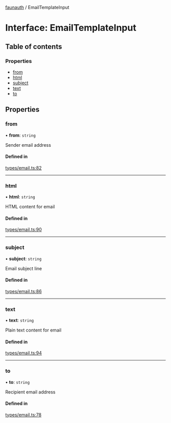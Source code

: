 [faunauth](../index.md) / EmailTemplateInput

# Interface: EmailTemplateInput

## Table of contents

### Properties

- [from](EmailTemplateInput.md#from)
- [html](EmailTemplateInput.md#html)
- [subject](EmailTemplateInput.md#subject)
- [text](EmailTemplateInput.md#text)
- [to](EmailTemplateInput.md#to)

## Properties

### from

• **from**: `string`

Sender email address

#### Defined in

[types/email.ts:82](https://github.com/alexnitta/faunauth/blob/b462f3a/src/types/email.ts#L82)

___

### html

• **html**: `string`

HTML content for email

#### Defined in

[types/email.ts:90](https://github.com/alexnitta/faunauth/blob/b462f3a/src/types/email.ts#L90)

___

### subject

• **subject**: `string`

Email subject line

#### Defined in

[types/email.ts:86](https://github.com/alexnitta/faunauth/blob/b462f3a/src/types/email.ts#L86)

___

### text

• **text**: `string`

Plain text content for email

#### Defined in

[types/email.ts:94](https://github.com/alexnitta/faunauth/blob/b462f3a/src/types/email.ts#L94)

___

### to

• **to**: `string`

Recipient email address

#### Defined in

[types/email.ts:78](https://github.com/alexnitta/faunauth/blob/b462f3a/src/types/email.ts#L78)
